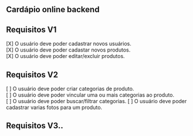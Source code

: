 ## Cardápio online backend

## Requisitos V1

[X] O usuário deve poder cadastrar novos usuários.  
[X] O usuário deve poder cadastar novos produtos.  
[X] O usuário deve poder editar/excluir produtos.  

## Requisitos V2
[ ] O usuário deve poder criar categorias de produto.  
[ ] O usuário deve poder vincular uma ou mais categorias ao produto.  
[ ] O usuário deve poder buscar/filtrar categorias.
[ ] O usuário deve poder cadastrar varias fotos para um produto.

## Requisitos V3..
